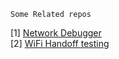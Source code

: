 ```
Some Related repos
```
[1] <a href="https://github.com/BlackVegetable/network-debugger">Network Debugger</a><br>
[2] <a href="https://github.com/BlackVegetable/WiFiHandoffTestTools">WiFi Handoff testing</a><br>
